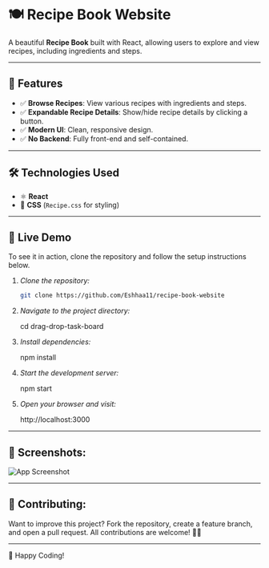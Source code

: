 # 🍽️ Recipe Book Website

A beautiful **Recipe Book** built with React, allowing users to explore and view recipes, including ingredients and steps.

---

## 📌 Features
- ✅ **Browse Recipes**: View various recipes with ingredients and steps.
- ✅ **Expandable Recipe Details**: Show/hide recipe details by clicking a button.
- ✅ **Modern UI**: Clean, responsive design.
- ✅ **No Backend**: Fully front-end and self-contained.

---

## 🛠️ Technologies Used
- ⚛️ **React**
- 🎨 **CSS** (`Recipe.css` for styling)

---

## 🚀 Live Demo
To see it in action, clone the repository and follow the setup instructions below.

1. *Clone the repository:*

   ```bash
   git clone https://github.com/Eshhaa11/recipe-book-website

2. *Navigate to the project directory:*

   cd drag-drop-task-board

3. *Install dependencies:*

   npm install

4. *Start the development server:*

   npm start

5. *Open your browser and visit:*

   http://localhost:3000

---

 ## 🎨 Screenshots:
 ![App Screenshot](src/assets/image.png)


 ---

 ## 🤝 Contributing:
 Want to improve this project? Fork the repository, create a feature branch, and open a pull request. All contributions are welcome! 🚀✨
 
 ---

 🎉 Happy Coding!

